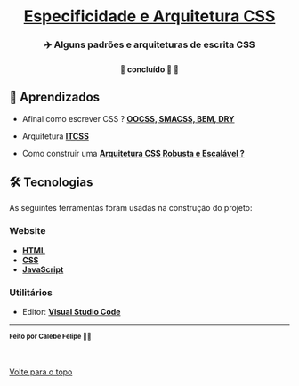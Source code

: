 <h1 align="center">
     <a href="#" alt="website de agencia de viagem">Especificidade e Arquitetura CSS</a>
</h1>

<h3 align="center">
    ✈️ Alguns padrões e arquiteturas de escrita CSS
</h3>

<h4 align="center">
	🚧 concluído 🚀 🚧
</h4>

## 🧠 Aprendizados

- Afinal como escrever CSS ? **[OOCSS, SMACSS, BEM, DRY](https://tableless.com.br/oocss-smacss-bem-dry-css-afinal-como-escrever-css/)**

- Arquitetura **[ITCSS](https://imasters.com.br/arquitetura-da-informacao/arquitetura-css-itcss)**

- Como construir uma **[Arquitetura CSS Robusta e Escalável ?](https://medium.com/tableless/8-regras-simples-para-uma-arquitetura-css-robusta-e-escal%C3%A1vel-545c6dade170)**



## 🛠 Tecnologias

As seguintes ferramentas foram usadas na construção do projeto:

### **Website**  

-   **[HTML](https://developer.mozilla.org/pt-BR/docs/Web/HTML)**
-   **[CSS](https://developer.mozilla.org/pt-BR/docs/Web/CSS)**
-   **[JavaScript](https://developer.mozilla.org/pt-BR/docs/Web/Javascript)**

### **Utilitários**

-   Editor:  **[Visual Studio Code](https://code.visualstudio.com/)**  

---

 <sub><b>Feito por Calebe Felipe 👋🏽</b></sub><br><br>
 
 <br />
 <a href="#top">Volte para o topo</a>